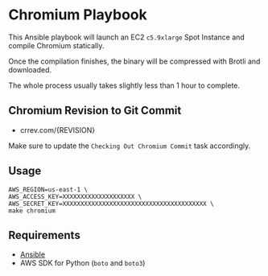 # Chromium Playbook

This Ansible playbook will launch an EC2 `c5.9xlarge` Spot Instance and compile Chromium statically.

Once the compilation finishes, the binary will be compressed with Brotli and downloaded.

The whole process usually takes slightly less than 1 hour to complete.

## Chromium Revision to Git Commit

- crrev.com/{REVISION}

Make sure to update the `Checking Out Chromium Commit` task accordingly.

## Usage

```shell
AWS_REGION=us-east-1 \
AWS_ACCESS_KEY=XXXXXXXXXXXXXXXXXXXX \
AWS_SECRET_KEY=XXXXXXXXXXXXXXXXXXXXXXXXXXXXXXXXXXXXXXXX \
make chromium
```

## Requirements

- [Ansible](http://docs.ansible.com/ansible/latest/intro_installation.html#latest-releases-via-apt-ubuntu)
- AWS SDK for Python (`boto` and `boto3`)
